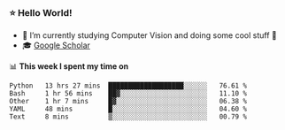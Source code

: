 ### ⭐️ Hello World!

<!--
**hologerry/hologerry** is a ✨ _special_ ✨ repository because its `README.md` (this file) appears on your GitHub profile.

Here are some ideas to get you started:

- 🔭 I’m currently working and studying on Computer Vision
- 🌱 I’m currently learning at Peking University
- 💬 Ask me about 
- 📫 How to reach me: E-mail
- 😄 Pronouns: he/his
- ⚡ Fun fact: Music is the Power
-->


- 🔭 I’m currently studying Computer Vision and doing some cool stuff 🤖
- 🎓 [Google Scholar](https://scholar.google.com/citations?user=3ykqW9wAAAAJ&hl=en)


📊 **This week I spent my time on**

<!--START_SECTION:waka-->
```text
Python   13 hrs 27 mins  ███████████████████░░░░░░   76.61 % 
Bash     1 hr 56 mins    ██▓░░░░░░░░░░░░░░░░░░░░░░   11.10 % 
Other    1 hr 7 mins     █▓░░░░░░░░░░░░░░░░░░░░░░░   06.38 % 
YAML     48 mins         █░░░░░░░░░░░░░░░░░░░░░░░░   04.60 % 
Text     8 mins          ▒░░░░░░░░░░░░░░░░░░░░░░░░   00.79 % 
```
<!--END_SECTION:waka-->

